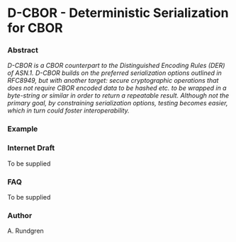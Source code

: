 # D-CBOR - Deterministic Serialization for CBOR

### Abstract
_D-CBOR is a CBOR counterpart to the Distinguished Encoding Rules (DER) of ASN.1. D-CBOR builds on the preferred serialization options outlined in RFC8949, but with another target: secure cryptographic operations that does not require CBOR encoded data to be hashed etc. to be wrapped in a byte-string or similar in order to return a repeatable result. Although not the primary goal, by constraining serialization options, testing becomes easier, which in turn could foster interoperability._

### Example

### Internet Draft
To be supplied

### FAQ
To be supplied

### Author
A. Rundgren
